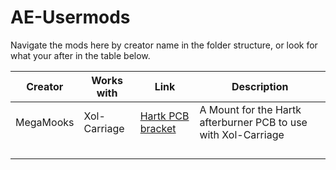 # AE-Usermods
Navigate the mods here by creator name in the folder structure, or look for what your after in the table below.

| Creator | Works with   | Link                                                    | Description                                                    |
| ------- | ------------ | ------------------------------------------------------- | -------------------------------------------------------------- |
| MegaMooks | Xol-Carriage | [Hartk PCB bracket](/files/MegaMooks/Hartk_PCB_bracket) | A Mount for the Hartk afterburner PCB to use with Xol-Carriage |
|         |              |                                                         |                                                                |
|         |              |                                                         |                                                                |
|         |              |                                                         |                                                                |
|         |              |                                                         |                                                                |
